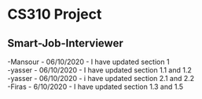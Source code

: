 # CS310 Project
## Smart-Job-Interviewer
-Mansour - 06/10/2020 - I have updated section 1<br />
-yasser - 06/10/2020 - I have updated section 1.1 and 1.2<br />
-yasser - 06/10/2020 - i have updated section 2.1 and 2.2<br />
-Firas - 6/10/2020 - I have updated section 1.3 and 1.5<br />
